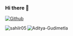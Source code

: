 ### Hi there 👋

[![Github](https://img.shields.io/badge/-Github-000?&logo=Github&logoColor=white)](https://github.com/Aditya-Gudimetla)

<img align="left" src="https://github-readme-stats-five-steel.vercel.app/api/top-langs/?username=Aditya-Gudimetla&theme=gotham" alt="sahilr05" />

<img align="left" src="https://github-readme-stats-five-steel.vercel.app/api?username=Aditya-Gudimetla&show_icons=true&theme=gotham&hide=issues&count_private=true&" alt="Aditya-Gudimetla" />
<!--
**Aditya-Gudimetla/Aditya-Gudimetla** is a ✨ _special_ ✨ repository because its `README.md` (this file) appears on your GitHub profile.

Here are some ideas to get you started:

- 🔭 I’m currently working on ...
- 🌱 I’m currently learning ...
- 👯 I’m looking to collaborate on ...
- 🤔 I’m looking for help with ...
- 💬 Ask me about ...
- 📫 How to reach me: ...
- 😄 Pronouns: ...
- ⚡ Fun fact: ...
-->

